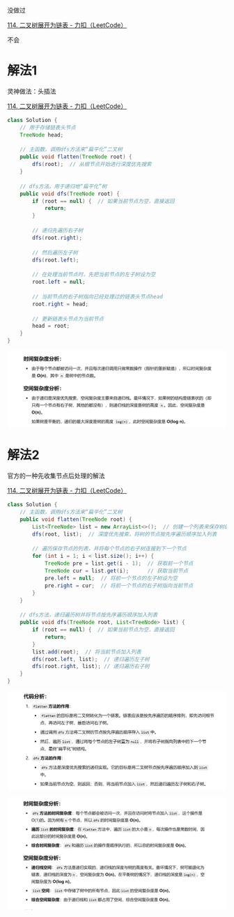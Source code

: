 

没做过



[114. 二叉树展开为链表 - 力扣（LeetCode）](https://leetcode.cn/problems/flatten-binary-tree-to-linked-list/description/?envType=study-plan-v2&envId=top-100-liked)





不会





# 解法1

灵神做法：头插法



[114. 二叉树展开为链表 - 力扣（LeetCode）](https://leetcode.cn/problems/flatten-binary-tree-to-linked-list/solutions/2992172/liang-chong-fang-fa-tou-cha-fa-fen-zhi-p-h9bg/?envType=study-plan-v2&envId=top-100-liked)





```java
class Solution {
    // 用于存储链表头节点
    TreeNode head;

    // 主函数，调用dfs方法来“扁平化”二叉树
    public void flatten(TreeNode root) {
        dfs(root);  // 从根节点开始进行深度优先搜索
    }

    // dfs方法，用于递归地“扁平化”树
    public void dfs(TreeNode root) {
        if (root == null) {  // 如果当前节点为空，直接返回
            return;
        }
        
        // 递归先遍历右子树
        dfs(root.right);
        
        // 然后遍历左子树
        dfs(root.left);
        
        // 在处理当前节点时，先把当前节点的左子树设为空
        root.left = null;
        
        // 当前节点的右子树指向已经处理过的链表头节点head
        root.right = head;
        
        // 更新链表头节点为当前节点
        head = root;
    }
}

```



![{525DDC01-B860-47C8-95E1-661951228F34}](assets/{525DDC01-B860-47C8-95E1-661951228F34}.png)







# 解法2



官方的一种先收集节点后处理的解法

[114. 二叉树展开为链表 - 力扣（LeetCode）](https://leetcode.cn/problems/flatten-binary-tree-to-linked-list/solutions/356853/er-cha-shu-zhan-kai-wei-lian-biao-by-leetcode-solu/?envType=study-plan-v2&envId=top-100-liked)





```java
class Solution {
    // 主函数，调用dfs方法来“扁平化”二叉树
    public void flatten(TreeNode root) {
        List<TreeNode> list = new ArrayList<>();  // 创建一个列表来保存树的节点
        dfs(root, list);  // 深度优先搜索，将树的节点按先序遍历顺序加入列表
        
        // 遍历保存节点的列表，并将每个节点的右子树连接到下一个节点
        for (int i = 1; i < list.size(); i++) {
            TreeNode pre = list.get(i - 1);  // 获取前一个节点
            TreeNode cur = list.get(i);      // 获取当前节点
            pre.left = null;  // 将前一个节点的左子树设为空
            pre.right = cur;  // 将前一个节点的右子树指向当前节点
        }
    }

    // dfs方法，递归遍历树并将节点按先序遍历顺序加入列表
    public void dfs(TreeNode root, List<TreeNode> list) {
        if (root == null) {  // 如果当前节点为空，直接返回
            return;
        }
        list.add(root);  // 将当前节点加入列表
        dfs(root.left, list);  // 递归遍历左子树
        dfs(root.right, list); // 递归遍历右子树
    }
}

```



![{4DFA343C-F076-4EF1-B34C-C46FE907E302}](assets/{4DFA343C-F076-4EF1-B34C-C46FE907E302}.png)



![{A4899DF9-6129-4E1F-9CDB-0BD244682295}](assets/{A4899DF9-6129-4E1F-9CDB-0BD244682295}.png)